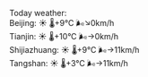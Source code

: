 Today weather:  
Beijing: ☀️ 🌡️+9°C 🌬️↘0km/h  
Tianjin: ☀️ 🌡️+10°C 🌬️→0km/h  
Shijiazhuang: ☀️ 🌡️+9°C 🌬️→11km/h  
Tangshan: ☀️ 🌡️+3°C 🌬️→11km/h  
